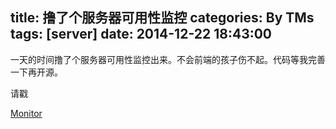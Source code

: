 title: 撸了个服务器可用性监控
categories: By TMs
tags: [server]
date: 2014-12-22 18:43:00
---

一天的时间撸了个服务器可用性监控出来。不会前端的孩子伤不起。代码等我完善一下再开源。

请戳

[Monitor][1]


  [1]: https://tms.im/Mo
